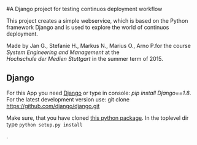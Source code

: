 #A Django project for testing continuos deployment workflow

This project creates a simple webservice, which is based on the Python framework Django and is used to explore the world of continuos deployment.

Made by Jan G., Stefanie H., Markus N., Marius O., Arno P.for the course *System Engineering and Management* at the *\
Hochschule der Medien Stuttgart* in the summer term of 2015. 

## Django

For this App you need [Django](https://www.djangoproject.com/download/) or type in console: *pip install Django==1.8*.
For the latest development version use: git clone https://github.com/django/django.git

Make sure, that you have cloned [this python package](https://github.com/jgru/training_monitoring). In the toplevel dir type `python setup.py install`

.

